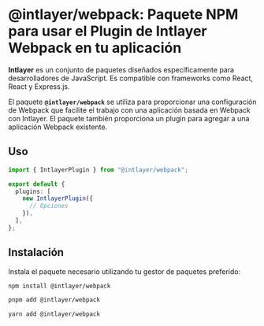 # @intlayer/webpack: Paquete NPM para usar el Plugin de Intlayer Webpack en tu aplicación

**Intlayer** es un conjunto de paquetes diseñados específicamente para desarrolladores de JavaScript. Es compatible con frameworks como React, React y Express.js.

El paquete **`@intlayer/webpack`** se utiliza para proporcionar una configuración de Webpack que facilite el trabajo con una aplicación basada en Webpack con Intlayer. El paquete también proporciona un plugin para agregar a una aplicación Webpack existente.

## Uso

```ts
import { IntlayerPlugin } from "@intlayer/webpack";

export default {
  plugins: [
    new IntlayerPlugin({
      // Opciones
    }),
  ],
};
```

## Instalación

Instala el paquete necesario utilizando tu gestor de paquetes preferido:

```bash packageManager="npm"
npm install @intlayer/webpack
```

```bash packageManager="pnpm"
pnpm add @intlayer/webpack
```

```bash packageManager="yarn"
yarn add @intlayer/webpack
```
